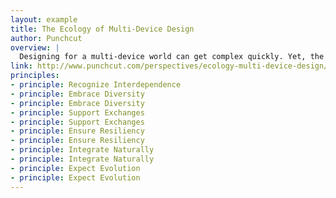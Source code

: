 ```yaml
---
layout: example
title: The Ecology of Multi-Device Design
author: Punchcut
overview: |
  Designing for a multi-device world can get complex quickly. Yet, the goal is still to make experiences simpler and seamless. Nature provides a great framework to guide these efforts in this new digital ecology.
link: http://www.punchcut.com/perspectives/ecology-multi-device-design/
principles:
- principle: Recognize Interdependence
- principle: Embrace Diversity
- principle: Embrace Diversity
- principle: Support Exchanges
- principle: Support Exchanges
- principle: Ensure Resiliency
- principle: Ensure Resiliency
- principle: Integrate Naturally
- principle: Integrate Naturally
- principle: Expect Evolution
- principle: Expect Evolution
---
```

